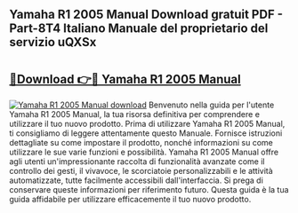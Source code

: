 ## Yamaha R1 2005 Manual Download gratuit PDF - Part-8T4 Italiano Manuale del proprietario del servizio uQXSx

# <h2><a href="http://dfd1jtb.blite.top/?on=Yamaha+R1+2005+Manual">🔗Download 👉🔴 Yamaha R1 2005 Manual</a></h2>

[![Yamaha R1 2005 Manual download](https://i.imgur.com/lujVjoI.png)](http://dfd1jtb.blite.top/?on=Yamaha+R1+2005+Manual)
Benvenuto nella guida per l'utente Yamaha R1 2005 Manual, la tua risorsa definitiva per comprendere e utilizzare il tuo nuovo prodotto. Prima di utilizzare Yamaha R1 2005 Manual, ti consigliamo di leggere attentamente questo Manuale. Fornisce istruzioni dettagliate su come impostare il prodotto, nonché informazioni su come utilizzare le sue varie funzioni e possibilità. Yamaha R1 2005 Manual offre agli utenti un'impressionante raccolta di funzionalità avanzate come il controllo dei gesti, il vivavoce, le scorciatoie personalizzabili e le attività automatizzate, tutte facilmente accessibili dall'interfaccia. Si prega di conservare queste informazioni per riferimento futuro. Questa guida è la tua guida affidabile per utilizzare efficacemente il tuo nuovo prodotto.
